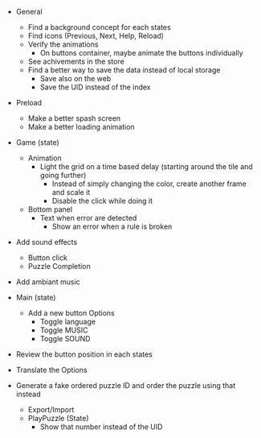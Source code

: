 * General
    * Find a background concept for each states
    * Find icons (Previous, Next, Help, Reload)
    * Verify the animations
        * On buttons container, maybe animate the buttons individually
    * See achivements in the store
    * Find a better way to save the data instead of local storage
        * Save also on the web
        * Save the UID instead of the index

* Preload
    * Make a better spash screen
    * Make a better loading animation

* Game (state)
    * Animation
        * Light the grid on a time based delay (starting around the tile and going further)
            * Instead of simply changing the color, create another frame and scale it
            * Disable the click while doing it
    * Bottom panel
        * Text when error are detected
            * Show an error when a rule is broken

* Add sound effects
    * Button click
    * Puzzle Completion

* Add ambiant music

* Main (state)
    * Add a new button Options
        * Toggle language
        * Toggle MUSIC
        * Toggle SOUND

* Review the button position in each states

* Translate the Options

* Generate a fake ordered puzzle ID and order the puzzle using that instead
    * Export/Import
    * PlayPuzzle (State)
        * Show that number instead of the UID
